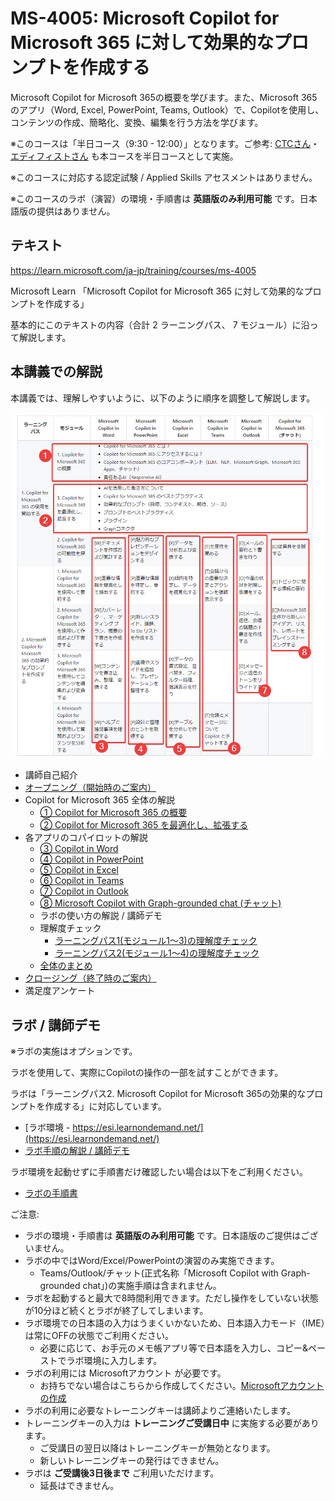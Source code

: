 # MS-4005: Microsoft Copilot for Microsoft 365 に対して効果的なプロンプトを作成する

Microsoft Copilot for Microsoft 365の概要を学びます。また、Microsoft 365 のアプリ（Word, Excel, PowerPoint, Teams, Outlook）で、Copilotを使用し、コンテンツの作成、簡略化、変換、編集を行う方法を学びます。

※このコースは「半日コース（9:30 - 12:00）」となります。ご参考: [CTCさん](https://www.school.ctc-g.co.jp/course/P807.html)・[エディフィストさん](https://www.edifist.co.jp/course/MSCMS4005AM) も本コースを半日コースとして実施。

※このコースに対応する認定試験 / Applied Skills アセスメントはありません。

※このコースのラボ（演習）の環境・手順書は **英語版のみ利用可能** です。日本語版の提供はありません。

## テキスト

https://learn.microsoft.com/ja-jp/training/courses/ms-4005

Microsoft Learn 「Microsoft Copilot for Microsoft 365 に対して効果的なプロンプトを作成する」

基本的にこのテキストの内容（合計 2 ラーニングパス、 7 モジュール）に沿って解説します。

<!--
<style>
  .training tr td { border: 1px solid gray; }
  .training tr th { border: 1px solid gray; }
  .general { background-color: #ffb; }
  .word { background-color: lightblue; }
  .ppt { background-color: orange; }
  .xls { background-color: lightgreen; }
  .teams { background-color: #CCF; }
  .outlook { background-color: #EEF; }
  .chat { background-color: pink; }
</style>
<table class="training">
  <tr>
    <th>ラーニング パス</th>
    <th>モジュール</th>
    <th class="word">Microsoft Copilot in Word</th>
    <th class="ppt">Microsoft Copilot in PowerPoint</th>
    <th class="xls">Microsoft Copilot in Excel</th>
    <th class="teams">Microsoft Copilot in Teams</th>
    <th class="outlook">Microsoft Copilot in Outlook</th>
    <th class="chat">Copilot for Microsoft 365 (チャット)</th>
  </tr>
  <tr>
    <td rowspan=3>1. Copilot for Microsoft 365 の使用を開始する</td>
    <td class="general">1. Copilot for Microsoft 365 の概要</td>
    <td colspan=6 class="general">
      <ul>
        <li>Copilot for Microsoft 365 とは？
        <li>Copilot for Microsoft 365 にアクセスするには？
        <li>Copilot for Microsoft 365 のコアコンポーネント（LLM、NLP、Microsoft Graph、Microsoft 365 Apps、チャット）
        <li>責任あるAI（Responsive AI）
      </ul>
    </td>
  </tr>
  <tr>
    <td>2. Copilot for Microsoft 365 の可能性を探る
    <td class="word">[W]ドキュメントを作成および集計する
    <td class="ppt">[P]魅力的なプレゼンテーションをデザインする
    <td class="xls">[X]データを分析および変換する
    <td class="teams">[T]生産性を高める
    <td class="outlook">[O]メールの要約と下書きを行う
    <td class="chat">[C]従業員を支援する
  </tr>
  <tr>
    <td class="general">3. Copilot for Microsoft 365 を最適化し、拡張する
    <td colspan=6 class="general">
      <ul>
        <li>AIを活用した働き方について
        <li>Copilot for Microsoft 365 のベストプラクティス
        <li>効果的なプロンプト（目標、コンテキスト、期待、ソース）
        <li>プロンプトのベストプラクティス
        <li>プラグイン
        <li>Graphコネクタ
      </ul>
    </td>
  </tr>
  <tr>
    <td rowspan=4>2. Microsoft Copilot for Microsoft 365 の効果的なプロンプトを作成する</td>
    <td>1. Microsoft Copilot for Microsoft 365 を使用して要約する
    <td class="word">[W]重要な情報を簡素化して抽出する
    <td class="ppt">[P]重要な情報を特定し、要約する
    <td class="xls">[X]傾向を特定し、データを視覚化する
    <td class="teams">[T]会議からの重要な決定とアクションを強調表示する
    <td class="outlook">[O]今週の状況を把握し準備をする
    <td class="chat">[C]トピックに関する情報の要約
  </tr>
  <tr>
    <td>2. Microsoft Copilot for Microsoft 365 を使用して作成および下書きする
    <td class="word">[W]カバー レター、マーケティング プラン、概要の下書きを作成する
    <td class="ppt">[P]新しいスライド、議題、To Do リストを作成する
    <td>
    <td>
    <td class="outlook">[O]メール、返信、会議の議題の下書きを作成する
    <td class="chat">[C]Microsoft 365 全体から新しいアイデア、リスト、レポートをブレインストーミングする
  </tr>
  <tr>
    <td>3. Microsoft Copilot for Microsoft 365 を使用してコンテンツを編集および変換する
    <td class="word">[W]コンテンツを書き込み、整理、変換する
    <td class="ppt">[P]画像やスライドを追加し、プレゼンテーションを整理する
    <td class="xls">[X]データの書式設定、並べ替え、フィルター処理、強調表示を行う
    <td>
    <td class="outlook">[O]メッセージと返信のトーンをリライトする
    <td>
  </tr>
  <tr>
    <td>4. Microsoft Copilot for Microsoft 365 を使用して質問およびコンテンツを分析する
    <td class="word">[W]ヘルプと推奨事項を確認する
    <td class="ppt">[P]設計と整理のヒントを取得する
    <td class="xls">[X]テーブルを分析して作業する
    <td class="teams">[T]会議とメッセージについて Copilot とチャットする
    <td class="outlook">
    <td>
  </tr>
</table>
-->

<!--
<ul>
  <li class="general">[Copilot for Microsoft 365 の概要、最適化、拡張](01-overview.md)
  <li class="word">[Word の Copilot](02-word.md)
  <li class="ppt">[PowerPoint の Copilot](03-powerpoint.md)
  <li class="xls">[Excel の Copilot](04-excel.md)
  <li class="teams">[Teams の Copilot](05-teams.md)
  <li class="outlook">[Outlook の Copilot](06-outlook.md)
  <li class="chat">[Chat の Copilot](07-chat.md)
</ul>
-->

## 本講義での解説

本講義では、理解しやすいように、以下のように順序を調整して解説します。

![alt text](image.png)

- 講師自己紹介
- [オープニング（開始時のご案内）](../opening.md)
- Copilot for Microsoft 365 全体の解説
  - [ ① Copilot for Microsoft 365 の概要](01-overview.md)
  - [ ② Copilot for Microsoft 365 を最適化し、拡張する](02-extend.md)
- 各アプリのコパイロットの解説
  - [ ③ Copilot in Word](03-word.md)
  - [ ④ Copilot in PowerPoint](04-powerpoint.md)
  - [ ⑤ Copilot in Excel](05-excel.md)
  - [ ⑥ Copilot in Teams](06-teams.md)
  - [ ⑦ Copilot in Outlook](07-outlook.md)
  - [ ⑧ Microsoft Copilot with Graph-grounded chat (チャット)](08-chat.md)
  - ラボの使い方の解説 / 講師デモ
  - 理解度チェック
    - [ラーニングパス1(モジュール1～3)の理解度チェック](https://learn.microsoft.com/ja-jp/training/paths/get-started-with-microsoft-365-copilot/)
    - [ラーニングパス2(モジュール1～4)の理解度チェック](https://learn.microsoft.com/ja-jp/training/paths/craft-effective-prompts-copilot-microsoft-365/)
  - [全体のまとめ](matome.md)
- [クロージング（終了時のご案内）](../closing-cloudslice.md)
- 満足度アンケート


## ラボ / 講師デモ

※ラボの実施はオプションです。

ラボを使用して、実際にCopilotの操作の一部を試すことができます。

ラボは「ラーニングパス2. Microsoft Copilot for Microsoft 365の効果的なプロンプトを作成する」に対応しています。

- [ラボ環境 - https://esi.learnondemand.net/](https://esi.learnondemand.net/)
- [ラボ手順の解説 / 講師デモ](ラボ環境の使い方（講師デモ）.pdf)

ラボ環境を起動せずに手順書だけ確認したい場合は以下をご利用ください。

- [ラボの手順書](https://github.com/MicrosoftLearning/MS-4005-Craft-effective-prompts-for-Microsoft-Copilot-for-Microsoft-365/tree/master/Instructions/Labs)

ご注意:
- ラボの環境・手順書は **英語版のみ利用可能** です。日本語版のご提供はございません。
- ラボの中ではWord/Excel/PowerPointの演習のみ実施できます。
  - Teams/Outlook/チャット(正式名称「Microsoft Copilot with Graph-grounded chat」)の実施手順は含まれません。
- ラボを起動すると最大で8時間利用できます。ただし操作をしていない状態が10分ほど続くとラボが終了してしまいます。
- ラボ環境での日本語の入力はうまくいかないため、日本語入力モード（IME）は常にOFFの状態でご利用ください。
  - 必要に応じて、お手元のメモ帳アプリ等で日本語を入力し、コピー&ペーストでラボ環境に入力します。
- ラボの利用には Microsoftアカウント が必要です。
  - お持ちでない場合はこちらから作成してください。[Microsoftアカウントの作成](https://account.microsoft.com/account?lang=ja-jp)
- ラボの利用に必要なトレーニングキーは講師よりご連絡いたします。
- トレーニングキーの入力は **トレーニングご受講日中** に実施する必要があります。
  - ご受講日の翌日以降はトレーニングキーが無効となります。
  - 新しいトレーニングキーの発行はできません。
- ラボは **ご受講後3日後まで** ご利用いただけます。
  - 延長はできません。
